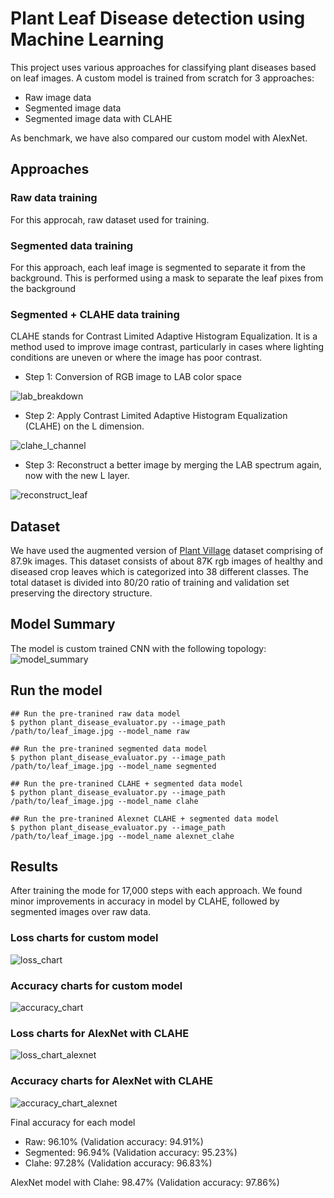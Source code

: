 # Plant Leaf Disease detection using Machine Learning

This project uses various approaches for classifying plant diseases based on leaf images. A custom model is trained from scratch for 3 approaches:
- Raw image data
- Segmented image data
- Segmented image data with CLAHE

As benchmark, we have also compared our custom model with AlexNet.

## Approaches

### Raw data training
For this approcah, raw dataset used for training.

### Segmented data training
For this approach, each leaf image is segmented to separate it from the background. This is performed using a mask to separate the leaf pixes from the background

### Segmented + CLAHE data training
CLAHE stands for Contrast Limited Adaptive Histogram Equalization. It is a method used to improve image contrast, particularly in cases where lighting conditions are uneven or where the image has poor contrast.

- Step 1: Conversion of RGB image to LAB color space

![lab_breakdown](https://github.com/maithil22/leaf_disease_detection/blob/main/images/lab_breakdown.png)

- Step 2: Apply Contrast Limited Adaptive Histogram Equalization (CLAHE) on the L dimension.

![clahe_l_channel](https://github.com/maithil22/leaf_disease_detection/blob/main/images/clahe_l_channel.png)

- Step 3: Reconstruct a better image by merging the LAB spectrum again, now with the new L layer.

![reconstruct_leaf](https://github.com/maithil22/leaf_disease_detection/blob/main/images/reconstruct_leaf.png)

## Dataset
We have used the augmented version of [Plant Village](https://www.kaggle.com/datasets/vipoooool/new-plant-diseases-dataset) dataset comprising of 87.9k images. 
This dataset consists of about 87K rgb images of healthy and diseased crop leaves which is categorized into 38 different classes. The total dataset is divided into 80/20 ratio of training and validation set preserving the directory structure.

## Model Summary
 The model is custom trained CNN with the following topology:
 ![model_summary](https://github.com/maithil22/leaf_disease_detection/blob/main/images/model_summary.png)

## Run the model
```
## Run the pre-tranined raw data model
$ python plant_disease_evaluator.py --image_path /path/to/leaf_image.jpg --model_name raw

## Run the pre-tranined segmented data model
$ python plant_disease_evaluator.py --image_path /path/to/leaf_image.jpg --model_name segmented

## Run the pre-tranined CLAHE + segmented data model
$ python plant_disease_evaluator.py --image_path /path/to/leaf_image.jpg --model_name clahe

## Run the pre-tranined Alexnet CLAHE + segmented data model
$ python plant_disease_evaluator.py --image_path /path/to/leaf_image.jpg --model_name alexnet_clahe
```

## Results
After training the mode for 17,000 steps with each approach. We found minor improvements in accuracy in model by CLAHE, followed by segmented images over raw data.

### Loss charts for custom model
![loss_chart](https://github.com/maithil22/leaf_disease_detection/blob/main/images/loss_chart.png)

### Accuracy charts for custom model
![accuracy_chart](https://github.com/maithil22/leaf_disease_detection/blob/main/images/accuracy_chart.png)

### Loss charts for AlexNet with CLAHE
![loss_chart_alexnet](https://github.com/maithil22/leaf_disease_detection/blob/main/images/loss_chart_alexnet.png)

### Accuracy charts for AlexNet with CLAHE
![accuracy_chart_alexnet](https://github.com/maithil22/leaf_disease_detection/blob/main/images/accuracy_chart_alexnet.png)


Final accuracy for each model
- Raw: 96.10% (Validation accuracy: 94.91%)
- Segmented: 96.94% (Validation accuracy: 95.23%)
- Clahe: 97.28% (Validation accuracy: 96.83%)

AlexNet model with Clahe: 98.47% (Validation accuracy: 97.86%)
